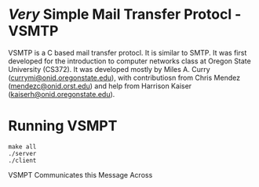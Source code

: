 *Very* Simple Mail Transfer Protocl - VSMTP
==========================================

VSMTP is a C based mail transfer protocl. It is similar to SMTP. It was first developed for the introduction to computer networks class at Oregon State University (CS372). It was developed mostly by Miles A. Curry (currymi@onid.oregonstate.edu), with contributiosn from Chris Mendez (mendezc@onid.orst.edu) and help from Harrison Kaiser (kaiserh@onid.oregonstate.edu).


Running VSMPT
=============
```
make all
./server
./client
```

VSMPT Communicates this Message Across
